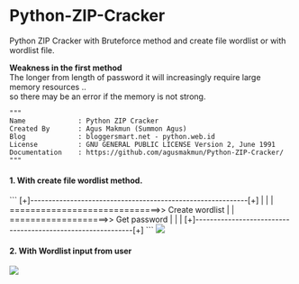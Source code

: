 # Python-ZIP-Cracker

Python ZIP Cracker with Bruteforce method and create file wordlist or with wordlist file.

<b>Weakness in the first method</b><br />
The longer from length of password it will increasingly require large memory resources .. <br />
so there may be an error if the memory is not strong.

```
"""
Name             : Python ZIP Cracker
Created By       : Agus Makmun (Summon Agus)
Blog             : bloggersmart.net - python.web.id
License          : GNU GENERAL PUBLIC LICENSE Version 2, June 1991
Documentation    : https://github.com/agusmakmun/Python-ZIP-Cracker/
"""
```
<h4>1. With create file wordlist method.</h4>
```
[+]------------------------------------------------------------[+]
 |                                                              |
 |     =============================>> Create wordlist          |
 |     ===================>> Get password                       |
 |                                                              |
[+]------------------------------------------------------------[+]
```
<img src="http://bloggersmart.net/wp-content/uploads/2015/06/success1.png"/>

<h4>2. With Wordlist input from user</h4>
<img src="http://bloggersmart.net/wp-content/uploads/2015/06/success2.png"/>
